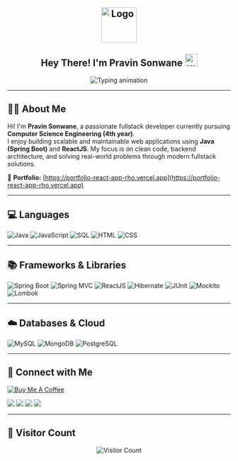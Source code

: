 <h2 align="center">
  <img align="center" height="80px" src="https://user-images.githubusercontent.com/51513908/150689872-eaa21d9a-7c65-4662-938c-26091c09cd70.svg" alt="Logo" /> 
  <br><br>
  Hey There! I'm Pravin Sonwane <img src="https://media.giphy.com/media/hvRJCLFzcasrR4ia7z/giphy.gif" width="28" alt="wave"/>
</h2>

<p align="center">
  <img src="https://readme-typing-svg.herokuapp.com?color=%2336BCF7&size=48&center=true&width=600&height=100&lines=Java+Developer;Spring+Boot+Enthusiast;Fullstack+Engineer;React+Developer;Problem+Solver;Clean+Code+Advocate" alt="Typing animation" />
</p>

---

## 👨‍💻 About Me

Hi! I'm **Pravin Sonwane**, a passionate fullstack developer currently pursuing **Computer Science Engineering (4th year)**.  
I enjoy building scalable and maintainable web applications using **Java (Spring Boot)** and **ReactJS**. My focus is on clean code, backend architecture, and solving real-world problems through modern fullstack solutions.

🔗 **Portfolio:** [https://portfolio-react-app-rho.vercel.app](https://portfolio-react-app-rho.vercel.app)

---

## 💻 Languages

<p>
  <img alt="Java" src="https://img.shields.io/badge/Java-007396.svg?logo=java&logoColor=white" />
  <img alt="JavaScript" src="https://img.shields.io/badge/JavaScript-F7DF1E.svg?logo=javascript&logoColor=black" />
  <img alt="SQL" src="https://custom-icon-badges.herokuapp.com/badge/SQL-025E8C.svg?logo=database&logoColor=white" />
  <img alt="HTML" src="https://img.shields.io/badge/HTML-E34F26.svg?logo=html5&logoColor=white" />
  <img alt="CSS" src="https://img.shields.io/badge/CSS-1572B6.svg?logo=css3&logoColor=white" />
</p>

---

## 📚 Frameworks & Libraries

<p>
  <img alt="Spring Boot" src="https://img.shields.io/badge/Spring%20Boot-6DB33F.svg?logo=spring-boot&logoColor=white" />
  <img alt="Spring MVC" src="https://img.shields.io/badge/Spring%20MVC-6DB33F.svg?logo=spring&logoColor=white" />
  <img alt="ReactJS" src="https://img.shields.io/badge/React-61DAFB.svg?logo=react&logoColor=black" />
  <img alt="Hibernate" src="https://img.shields.io/badge/Hibernate-59666C.svg?logo=hibernate&logoColor=white" />
  <img alt="JUnit" src="https://img.shields.io/badge/JUnit-25A162.svg?logo=junit5&logoColor=white" />
  <img alt="Mockito" src="https://img.shields.io/badge/Mockito-4CAF50.svg?logo=java&logoColor=white" />
  <img alt="Lombok" src="https://img.shields.io/badge/Lombok-ED1C24.svg?logo=lombok&logoColor=white" />
</p>

---

## ☁️ Databases & Cloud

<p>
  <img alt="MySQL" src="https://img.shields.io/badge/MySQL-00f.svg?logo=mysql&logoColor=white" />
  <img alt="MongoDB" src="https://img.shields.io/badge/MongoDB-47A248.svg?logo=mongodb&logoColor=white" />
  <img alt="PostgreSQL" src="https://img.shields.io/badge/PostgreSQL-336791.svg?logo=postgresql&logoColor=white" />
</p>

---

## 🤝 Connect with Me

<a href="https://coff.ee/devpravin" target="_blank">
  <img src="https://img.shields.io/badge/Buy%20Me%20a%20Coffee-support%20me-yellow?style=for-the-badge&logo=buy-me-a-coffee" alt="Buy Me A Coffee">
</a>

<p>
  <a href="https://github.com/Pravin-Sonwane-2004" target="_blank"><img src="https://img.shields.io/badge/GitHub-Pravin--Sonwane--2004-black?style=for-the-badge&logo=github" /></a>
  <a href="https://www.linkedin.com/in/pravin-sonwane-079a621ba" target="_blank"><img src="https://img.shields.io/badge/LinkedIn-pravin--sonwane-blue?style=for-the-badge&logo=linkedin" /></a>
  <a href="mailto:pravinson222@gmail.com"><img src="https://img.shields.io/badge/Gmail-pravinson222@gmail.com-D14836?style=for-the-badge&logo=gmail&logoColor=white" /></a>
  <a href="https://portfolio-react-app-rho.vercel.app/" target="_blank"><img src="https://img.shields.io/badge/Portfolio-Visit%20My%20Site-brightgreen?style=for-the-badge&logo=vercel" /></a>
</p>

---

## 👀 Visitor Count

<p align="center">
  <img src="https://img.shields.io/badge/Visitors-410-blue?style=for-the-badge" alt="Visitor Count"/>
</p>
